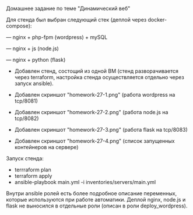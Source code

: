 Домашнее задание по теме "Динамический веб" 

Для стенда был выбран следующий стек (деплой через docker-compose):

&mdash; nginx + php-fpm (wordpress) + mySQL

&mdash; nginx + js (node.js)

&mdash; nginx + python (flask)

- Добавлен стенд, состощий из одной ВМ (стенд разворачивается через terraform, настройка стенда осуществляется отдельно через запуск ansible).


- Добавлен скриншот "homework-27-1.png" (работа wordpress на tcp/8081)
- Добавлен скриншот "homework-27-2.png" (работа node.js на tcp/8082)
- Добавлен скриншот "homework-27-3.png" (работа flask на tcp/8083)
- Добавлен скриншот "homework-27-4.png" (список запущенных контейнеров на сервере)

Запуск стенда:
- terrraform plan
- terraform apply
- ansible-playbook main.yml -i inventories/servers/main.yml

Внутри ansible ролей есть более подробное описание переменных, которые используются при работе автоматики. Деплой nginx, node.js и flask не выносился в отдельные роли (описан в роли deploy_wordpress).
